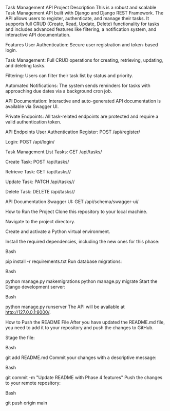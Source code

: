 Task Management API
Project Description
This is a robust and scalable Task Management API built with Django and Django REST Framework. The API allows users to register, authenticate, and manage their tasks. It supports full CRUD (Create, Read, Update, Delete) functionality for tasks and includes advanced features like filtering, a notification system, and interactive API documentation.

Features
User Authentication: Secure user registration and token-based login.

Task Management: Full CRUD operations for creating, retrieving, updating, and deleting tasks.

Filtering: Users can filter their task list by status and priority.

Automated Notifications: The system sends reminders for tasks with approaching due dates via a background cron job.

API Documentation: Interactive and auto-generated API documentation is available via Swagger UI.

Private Endpoints: All task-related endpoints are protected and require a valid authentication token.

API Endpoints
User Authentication
Register: POST /api/register/

Login: POST /api/login/

Task Management
List Tasks: GET /api/tasks/

Create Task: POST /api/tasks/

Retrieve Task: GET /api/tasks/<id>/

Update Task: PATCH /api/tasks/<id>/

Delete Task: DELETE /api/tasks/<id>/

API Documentation
Swagger UI: GET /api/schema/swagger-ui/

How to Run the Project
Clone this repository to your local machine.

Navigate to the project directory.

Create and activate a Python virtual environment.

Install the required dependencies, including the new ones for this phase:

Bash

pip install -r requirements.txt
Run database migrations:

Bash

python manage.py makemigrations
python manage.py migrate
Start the Django development server:

Bash

python manage.py runserver
The API will be available at http://127.0.0.1:8000/.

How to Push the README File
After you have updated the README.md file, you need to add it to your repository and push the changes to GitHub.

Stage the file:

Bash

git add README.md
Commit your changes with a descriptive message:

Bash

git commit -m "Update README with Phase 4 features"
Push the changes to your remote repository:

Bash

git push origin main
